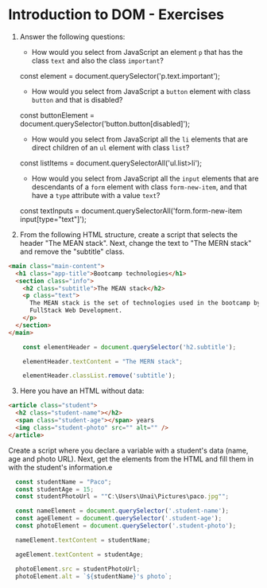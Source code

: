 # Introduction to DOM - Exercises

1. Answer the following questions:

   - How would you select from JavaScript an element `p` that has the class `text` and also the class `important`?

    const element = document.querySelector('p.text.important');

   - How would you select from JavaScript a `button` element with class `button` and that is disabled?

    const buttonElement = document.querySelector('button.button[disabled]');

   - How would you select from JavaScript all the `li` elements that are direct children of an `ul` element with class `list`?

    const listItems = document.querySelectorAll('ul.list>li');

   - How would you select from JavaScript all the `input` elements that are descendants of a `form` element with class `form-new-item`, and that have a `type` attribute with a value `text`?

   const textInputs = document.querySelectorAll('form.form-new-item input[type="text"]');


2. From the following HTML structure, create a script that selects the header "The MEAN stack". Next, change the text to "The MERN stack" and remove the "subtitle" class.

```html
<main class="main-content">
  <h1 class="app-title">Bootcamp technologies</h1>
  <section class="info">
    <h2 class="subtitle">The MEAN stack</h2>
    <p class="text">
      The MEAN stack is the set of technologies used in the bootcamp by
      FullStack Web Development.
    </p>
  </section>
</main>
```
```javascript
    const elementHeader = document.querySelector('h2.subtitle');

    elementHeader.textContent = "The MERN stack";

    elementHeader.classList.remove('subtitle');
```

3. Here you have an HTML without data:

```html
<article class="student">
  <h2 class="student-name"></h2>
  <span class="student-age"></span> years
  <img class="student-photo" src="" alt="" />
</article>
```

Create a script where you declare a variable with a student's data
(name, age and photo URL). Next, get the elements from the HTML
and fill them in with the student's information.e

```javascript
  const studentName = "Paco";
  const studentAge = 15;
  const studentPhotoUrl = ""C:\Users\Unai\Pictures\paco.jpg"";

  const nameElement = document.querySelector('.student-name');
  const ageElement = document.querySelector('.student-age');
  const photoElement = document.querySelector('.student-photo');

  nameElement.textContent = studentName;

  ageElement.textContent = studentAge;

  photoElement.src = studentPhotoUrl;
  photoElement.alt = `${studentName}'s photo`;
  ```